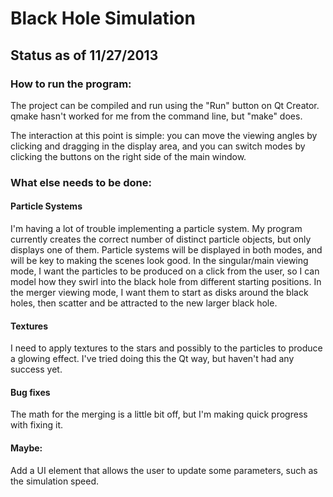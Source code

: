 # Black Hole Simulation

## Status as of 11/27/2013

### How to run the program:

The project can be compiled and run using the "Run" button on Qt Creator.  qmake hasn't worked for me from the command line, but "make" does.

The interaction at this point is simple: you can move the viewing angles by clicking and dragging in the display area, and you can switch modes by clicking the buttons on the right side of the main window.

### What else needs to be done:

#### Particle Systems
I'm having a lot of trouble implementing a particle system.  My program currently creates the correct number of distinct particle objects, but only displays one of them.  Particle systems will be displayed in both modes, and will be key to making the scenes look good.  In the singular/main viewing mode, I want the particles to be produced on a click from the user, so I can model how they swirl into the black hole from different starting positions.  In the merger viewing mode, I want them to start as disks around the black holes, then scatter and be attracted to the new larger black hole.

#### Textures
I need to apply textures to the stars and possibly to the particles to produce a glowing effect.  I've tried doing this the Qt way, but haven't had any success yet.

#### Bug fixes
The math for the merging is a little bit off, but I'm making quick progress with fixing it.

#### Maybe:
Add a UI element that allows the user to update some parameters, such as the simulation speed.
